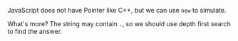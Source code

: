 JavaScript does not have Pointer like C++, but we can use `new` to simulate.

What's more? The string may contain `.`, so we should use depth first search to find the answer.